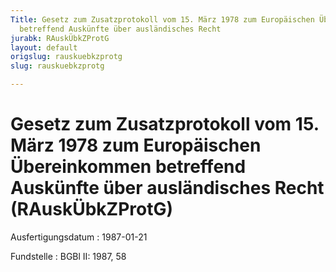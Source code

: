 ```yaml
---
Title: Gesetz zum Zusatzprotokoll vom 15. März 1978 zum Europäischen Übereinkommen
  betreffend Auskünfte über ausländisches Recht
jurabk: RAuskÜbkZProtG
layout: default
origslug: rauskuebkzprotg
slug: rauskuebkzprotg

---
```


# Gesetz zum Zusatzprotokoll vom 15. März 1978 zum Europäischen Übereinkommen betreffend Auskünfte über ausländisches Recht (RAuskÜbkZProtG)

Ausfertigungsdatum
:   1987-01-21

Fundstelle
:   BGBl II: 1987, 58

